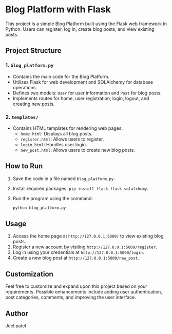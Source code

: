 # Blog Platform with Flask

This project is a simple Blog Platform built using the Flask web framework in Python. Users can register, log in, create blog posts, and view existing posts.

## Project Structure

### 1. `blog_platform.py`

- Contains the main code for the Blog Platform.
- Utilizes Flask for web development and SQLAlchemy for database operations.
- Defines two models: `User` for user information and `Post` for blog posts.
- Implements routes for home, user registration, login, logout, and creating new posts.

### 2. `templates/`

- Contains HTML templates for rendering web pages:
    - `home.html`: Displays all blog posts.
    - `register.html`: Allows users to register.
    - `login.html`: Handles user login.
    - `new_post.html`: Allows users to create new blog posts.

## How to Run

1. Save the code in a file named `blog_platform.py`.
2. Install required packages: `pip install flask flask_sqlalchemy`.
3. Run the program using the command:
    
    ```bash
    python blog_platform.py
    
    ```
    

## Usage

1. Access the home page at `http://127.0.0.1:5000/` to view existing blog posts.
2. Register a new account by visiting `http://127.0.0.1:5000/register`.
3. Log in using your credentials at `http://127.0.0.1:5000/login`.
4. Create a new blog post at `http://127.0.0.1:5000/new_post`.

## Customization

Feel free to customize and expand upon this project based on your requirements. Possible enhancements include adding user authentication, post categories, comments, and improving the user interface.

## Author

Jeel patel
